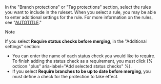 In the "Branch protections" or "Tag protections" section, select the rules you want to include in the ruleset. When you select a rule, you may be able to enter additional settings for the rule. For more information on the rules, see "[AUTOTITLE](/repositories/configuring-branches-and-merges-in-your-repository/managing-rulesets/available-rules-for-rulesets)."

> [!NOTE]
> If you select **Require status checks before merging**, in the "Additional settings" section:
> * You can enter the name of each status check you would like to require. To finish adding the status check as a requirement, you must click {% octicon "plus" aria-label="Add selected status checks" %}.
> * If you select **Require branches to be up to date before merging**, you must define a check for the protection to take effect.

